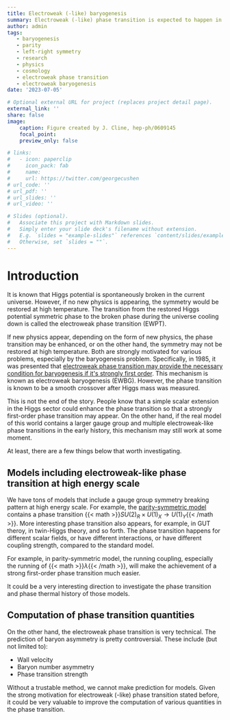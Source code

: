 ```yaml
---
title: Electroweak (-like) baryogenesis
summary: Electroweak (-like) phase transition is expected to happen in the early universe, given the well-known spontaneous gauge symmetry breaking. This phase transition, if of first order, can provide the necessary out-of-equilbrium condition for baryogenesis. Such a phase transition can happen for the SM electroweak symmetry breaking, or any other similar symmetry breaking in BSM gauge group extensions. This project investigates possibilities to achieve electroweak (-like) baryogenesis in different models.
author: admin
tags:
   - baryogenesis
   - parity
   - left-right symmetry
   - research
   - physics
   - cosmology
   - electroweak phase transition
   - electroweak baryogenesis
date: '2023-07-05'

# Optional external URL for project (replaces project detail page).
external_link: ''
share: false
image:
    caption: Figure created by J. Cline, hep-ph/0609145
    focal_point:
    preview_only: false

# links:
#   - icon: paperclip
#     icon_pack: fab
#     name: 
#     url: https://twitter.com/georgecushen
# url_code: ''
# url_pdf: ''
# url_slides: ''
# url_video: ''

# Slides (optional).
#   Associate this project with Markdown slides.
#   Simply enter your slide deck's filename without extension.
#   E.g. `slides = "example-slides"` references `content/slides/example-slides.md`.
#   Otherwise, set `slides = ""`.
---
```


# Introduction

It is known that Higgs potential is spontaneously broken in the current universe.
However, if no new physics is appearing, the symmetry would be restored at high temperature.
The transition from the restored Higgs potential symmetric phase to the broken phase during the universe cooling down is called the electroweak phase transition (EWPT).

If new physics appear, depending on the form of new physics, the phase transition may be enhanced, or on the other hand, the symmetry may not be restored at high temperature.
Both are strongly motivated for various problems, especially by the baryogenesis problem.
Specifically, in 1985, it was presented that [electroweak phase transition may provide the necessary condition for baryogenesis if it's strongly first order](https://inspirehep.net/literature/214544).
This mechanism is known as electroweak baryogenesis (EWBG).
However, the phase transition is known to be a smooth crossover after Higgs mass was measured.

This is not the end of the story. People know that a simple scalar extension in the Higgs sector could enhance the phase transition so that a strongly first-order phase transition may appear.
On the other hand, if the real model of this world contains a larger gauge group and multiple electroweak-like phase transitions in the early history, this mechanism may still work at some moment.

At least, there are a few things below that worth investigating.

## Models including electroweak-like phase transition at high energy scale

We have tons of models that include a gauge group symmetry breaking pattern at high energy scale. For example, the [parity-symmetric model](../parity/index.md) contains a phase transition {{< math >}}$SU(2)_R \times U(1)_X \to U(1)_Y${{< /math >}}.
More interesting phase transition also appears, for example, in GUT theroy, in twin-Higgs theory, and so forth.
The phase transition happens for different scalar fields, or have different interactions, or have different coupling strength, compared to the standard model.

For example, in parity-symmetric model, the running coupling, especially the running of {{< math >}}$\lambda${{< /math >}}, will make the achievement of a strong first-order phase transition much easier.

It could be a very interesting direction to investigate the phase transition and phase thermal history of those models.

## Computation of phase transition quantities

On the other hand, the electroweak phase transition is very technical. The prediction of baryon asymmetry is pretty controversial.
These include (but not limited to):
- Wall velocity
- Baryon number asymmetry
- Phase transition strength

Without a trustable method, we cannot make prediction for models.
Given the strong motivation for electroweak (-like) phase transition stated before, it could be very valuable to improve the computation of various quantities in the phase transition.
